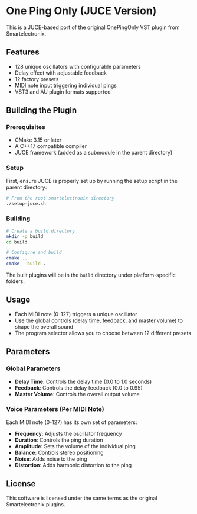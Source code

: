 # One Ping Only (JUCE Version)

This is a JUCE-based port of the original OnePingOnly VST plugin from Smartelectronix.

## Features

- 128 unique oscillators with configurable parameters
- Delay effect with adjustable feedback
- 12 factory presets
- MIDI note input triggering individual pings
- VST3 and AU plugin formats supported

## Building the Plugin

### Prerequisites

- CMake 3.15 or later
- A C++17 compatible compiler
- JUCE framework (added as a submodule in the parent directory)

### Setup

First, ensure JUCE is properly set up by running the setup script in the parent directory:

```bash
# From the root smartelectronix directory
./setup-juce.sh
```

### Building

```bash
# Create a build directory
mkdir -p build
cd build

# Configure and build
cmake ..
cmake --build .
```

The built plugins will be in the `build` directory under platform-specific folders.

## Usage

- Each MIDI note (0-127) triggers a unique oscillator
- Use the global controls (delay time, feedback, and master volume) to shape the overall sound
- The program selector allows you to choose between 12 different presets

## Parameters

### Global Parameters

- **Delay Time**: Controls the delay time (0.0 to 1.0 seconds)
- **Feedback**: Controls the delay feedback (0.0 to 0.95)
- **Master Volume**: Controls the overall output volume

### Voice Parameters (Per MIDI Note)

Each MIDI note (0-127) has its own set of parameters:

- **Frequency**: Adjusts the oscillator frequency
- **Duration**: Controls the ping duration
- **Amplitude**: Sets the volume of the individual ping
- **Balance**: Controls stereo positioning
- **Noise**: Adds noise to the ping
- **Distortion**: Adds harmonic distortion to the ping

## License

This software is licensed under the same terms as the original Smartelectronix plugins.